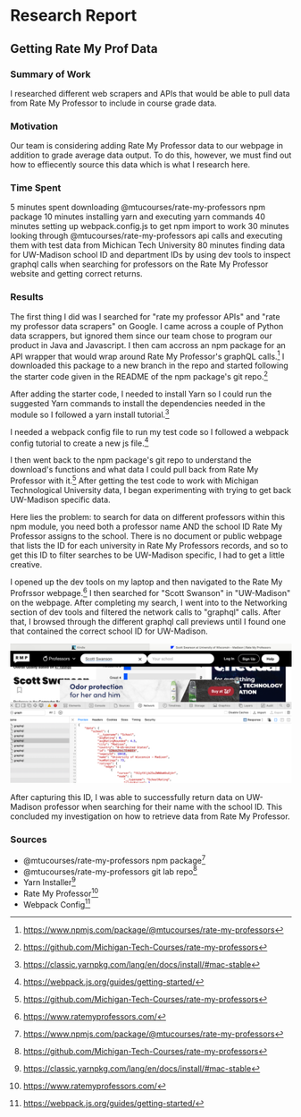 # Research Report
## Getting Rate My Prof Data
### Summary of Work
I researched different web scrapers and APIs that would be able to pull data from Rate My Professor to include in course grade data.  

### Motivation

Our team is considering adding Rate My Professor data to our webpage in addition to grade average data output.  To do this, however, we must find out how to effiecently source this data which is what I research here.

### Time Spent
5 minutes spent downloading @mtucourses/rate-my-professors npm package
10 minutes installing yarn and executing yarn commands
40 minutes setting up webpack.config.js to get npm import to work
30 minutes looking through @mtucourses/rate-my-professors api calls and executing them with test data from Michican Tech University
80 minutes finding data for UW-Madison school ID and department IDs by using dev tools to inspect graphql calls when searching for professors on the Rate My Professor website and getting correct returns.

### Results

The first thing I did was I searched for "rate my professor APIs" and "rate my professor data scrapers" on Google.  I came across a couple of Python data scrappers, but ignored them since our team chose to program our product in Java and Javascript.  I then cam accross an npm package for an API wrapper that would wrap around Rate My Professor's graphQL calls.[^1]  I downloaded this package to a new branch in the repo and started following the starter code given in the README of the npm package's git repo.[^2]

After adding the starter code, I needed to install Yarn so I could run the suggested Yarn commands to install the dependencies needed in the module so I followed a yarn install tutorial.[^3]

I needed a webpack config file to run my test code so I followed a webpack config tutorial to create a new js file.[^5]

I then went back to the npm package's git repo to understand the download's functions and what data I could pull back from Rate My Professor with it.[^2]  After getting the test code to work with Michigan Technological University data, I began experimenting with trying to get back UW-Madison specific data.

Here lies the problem: to search for data on different professors within this npm module, you need both a professor name AND the school ID Rate My Professor assigns to the school.  There is no document or public webpage that lists the ID for each university in Rate My Professors records, and so to get this ID to filter searches to be UW-Madison specific, I had to get a little creative.

I opened up the dev tools on my laptop and then navigated to the Rate My Profrssor webpage.[^4]  I then searched for "Scott Swanson" in "UW-Madison" on the webpage.  After completing my search, I went into to the Networking section of dev tools and filtered the network calls to "graphql" calls.  After that, I browsed through the different graphql call previews until I found one that contained the correct school ID for UW-Madison.

![alt text](RATE-MY-PROF.png)

After capturing this ID, I was able to successfully return data on UW-Madison professor when searching for their name with the school ID.  This concluded my investigation on how to retrieve data from Rate My Professor.

### Sources
- @mtucourses/rate-my-professors npm package[^1]
- @mtucourses/rate-my-professors git lab repo[^2]
- Yarn Installer[^3]
- Rate My Professor[^4]
- Webpack Config[^5]

[^1]: https://www.npmjs.com/package/@mtucourses/rate-my-professors
[^2]: https://github.com/Michigan-Tech-Courses/rate-my-professors
[^3]: https://classic.yarnpkg.com/lang/en/docs/install/#mac-stable
[^4]: https://www.ratemyprofessors.com/
[^5]: https://webpack.js.org/guides/getting-started/
